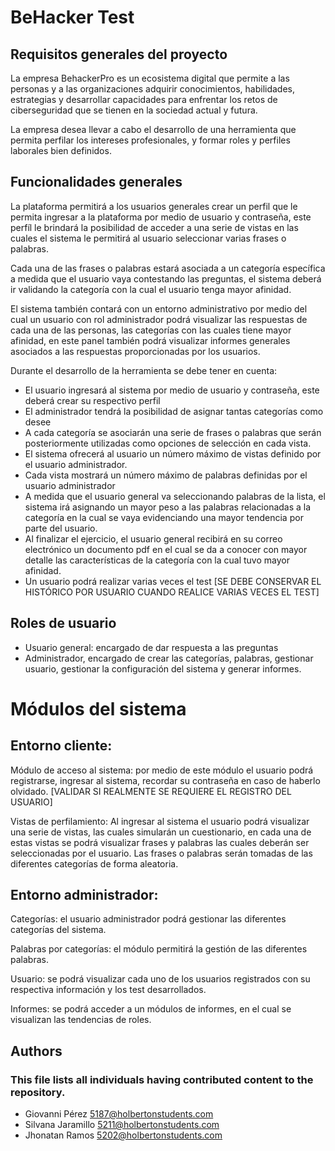 # BeHacker Test

## Requisitos generales del proyecto

La empresa BehackerPro es un ecosistema digital que permite a las personas y a las organizaciones adquirir conocimientos, habilidades, estrategias y desarrollar capacidades para enfrentar los retos de ciberseguridad que se tienen en la sociedad actual y futura.

La empresa desea llevar a cabo el desarrollo de una herramienta que permita perfilar los intereses profesionales, y formar roles y perfiles laborales bien definidos. 


## Funcionalidades generales

La plataforma permitirá a los usuarios generales crear un perfil que le permita ingresar a la plataforma por medio de usuario y contraseña, este perfíl le brindará la posibilidad de acceder a una serie de vistas en las cuales el sistema le permitirá al usuario seleccionar varias frases o palabras.

Cada una de las frases o palabras estará asociada a un categoría específica a medida que el usuario vaya contestando las preguntas, el sistema deberá ir validando la categoría con la cual el usuario tenga mayor afinidad.

El sistema también contará con un entorno administrativo por medio del cual un usuario con rol administrador podrá visualizar las respuestas de cada una de las personas, las categorías con las cuales tiene mayor afinidad, en este panel también podrá visualizar informes generales asociados a las respuestas proporcionadas por los usuarios. 

Durante el desarrollo de la herramienta se debe tener en cuenta: 

-	El usuario ingresará al sistema por medio de usuario y contraseña, este deberá crear su respectivo perfil
-	El administrador tendrá la posibilidad de asignar tantas categorías como desee
-	A cada categoría se asociarán una serie de frases o palabras que serán posteriormente utilizadas como opciones de selección en cada vista. 
-	El sistema ofrecerá al usuario un número máximo de vistas definido por el usuario administrador. 
-	Cada vista mostrará un número máximo de palabras definidas por el usuario administrador
-	A medida que el usuario general va seleccionando palabras de la lista, el sistema irá asignando un mayor peso a las palabras relacionadas a la categoría en la cual se vaya evidenciando una mayor tendencia por parte del usuario.
-	Al finalizar el ejercicio, el usuario general recibirá en su correo electrónico un documento pdf en el cual se da a conocer con mayor detalle las características de la categoría con la cual tuvo mayor afinidad. 
-	Un usuario podrá realizar varias veces el test [SE DEBE CONSERVAR EL HISTÓRICO POR USUARIO CUANDO REALICE VARIAS VECES EL TEST]

## Roles de usuario

-	Usuario general: encargado de dar respuesta a las preguntas
-	Administrador, encargado de crear las categorías, palabras, gestionar usuario, gestionar la configuración del sistema y generar informes. 

# Módulos del sistema

## Entorno cliente: 

Módulo de acceso al sistema: por medio de este módulo el usuario podrá registrarse, ingresar al sistema, recordar su contraseña en caso de haberlo olvidado.  [VALIDAR SI REALMENTE SE REQUIERE EL REGISTRO DEL USUARIO]

Vistas de perfilamiento: Al ingresar al sistema el usuario podrá visualizar una serie de vistas, las cuales simularán un cuestionario, en cada una de estas vistas se podrá visualizar frases y palabras las cuales deberán ser seleccionadas por el usuario. Las frases o palabras serán tomadas de las diferentes categorías de forma aleatoria. 

## Entorno administrador: 

Categorías: el usuario administrador podrá gestionar las diferentes categorías del sistema.

Palabras por categorías: el módulo permitirá la gestión de las diferentes palabras. 

Usuario: se podrá visualizar cada uno de los usuarios registrados con su respectiva información y los test desarrollados. 

Informes: se podrá acceder a un módulos de informes, en el cual se visualizan las tendencias de roles. 



## Authors
### This file lists all individuals having contributed content to the repository.
- Giovanni Pérez <5187@holbertonstudents.com>
- Silvana Jaramillo <5211@holbertonstudents.com>
- Jhonatan Ramos <5202@holbertonstudents.com>
